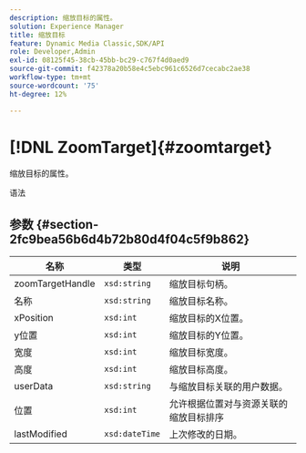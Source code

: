 ```yaml
---
description: 缩放目标的属性。
solution: Experience Manager
title: 缩放目标
feature: Dynamic Media Classic,SDK/API
role: Developer,Admin
exl-id: 08125f45-38cb-45bb-bc29-c767f4d0aed9
source-git-commit: f42378a20b58e4c5ebc961c6526d7cecabc2ae38
workflow-type: tm+mt
source-wordcount: '75'
ht-degree: 12%

---
```


# [!DNL ZoomTarget]{#zoomtarget}

缩放目标的属性。

语法

## 参数 {#section-2fc9bea56b6d4b72b80d4f04c5f9b862}

| 名称 | 类型 | 说明 |
|---|---|---|
| zoomTargetHandle | `xsd:string` | 缩放目标句柄。 |
| 名称 | `xsd:string` | 缩放目标名称。 |
| xPosition | `xsd:int` | 缩放目标的X位置。 |
| y位置 | `xsd:int` | 缩放目标的Y位置。 |
| 宽度 | `xsd:int` | 缩放目标宽度。 |
| 高度 | `xsd:int` | 缩放目标高度。 |
| userData | `xsd:string` | 与缩放目标关联的用户数据。 |
| 位置 | `xsd:int` | 允许根据位置对与资源关联的缩放目标排序 |
| lastModified | `xsd:dateTime` | 上次修改的日期。 |

